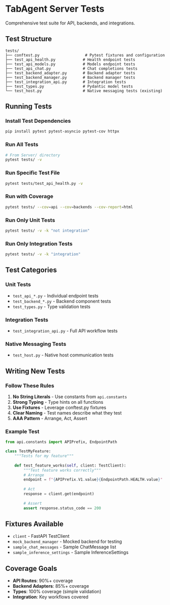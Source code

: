 # TabAgent Server Tests

Comprehensive test suite for API, backends, and integrations.

## Test Structure

```
tests/
├── conftest.py                    # Pytest fixtures and configuration
├── test_api_health.py            # Health endpoint tests
├── test_api_models.py            # Models endpoint tests
├── test_api_chat.py              # Chat completions tests
├── test_backend_adapter.py       # Backend adapter tests
├── test_backend_manager.py       # Backend manager tests
├── test_integration_api.py       # Integration tests
├── test_types.py                 # Pydantic model tests
└── test_host.py                  # Native messaging tests (existing)
```

## Running Tests

### Install Test Dependencies

```bash
pip install pytest pytest-asyncio pytest-cov httpx
```

### Run All Tests

```bash
# From Server/ directory
pytest tests/ -v
```

### Run Specific Test File

```bash
pytest tests/test_api_health.py -v
```

### Run with Coverage

```bash
pytest tests/ --cov=api --cov=backends --cov-report=html
```

### Run Only Unit Tests

```bash
pytest tests/ -v -k "not integration"
```

### Run Only Integration Tests

```bash
pytest tests/ -v -k "integration"
```

## Test Categories

### Unit Tests
- `test_api_*.py` - Individual endpoint tests
- `test_backend_*.py` - Backend component tests
- `test_types.py` - Type validation tests

### Integration Tests
- `test_integration_api.py` - Full API workflow tests

### Native Messaging Tests
- `test_host.py` - Native host communication tests

## Writing New Tests

### Follow These Rules

1. **No String Literals** - Use constants from `api.constants`
2. **Strong Typing** - Type hints on all functions
3. **Use Fixtures** - Leverage conftest.py fixtures
4. **Clear Naming** - Test names describe what they test
5. **AAA Pattern** - Arrange, Act, Assert

### Example Test

```python
from api.constants import APIPrefix, EndpointPath

class TestMyFeature:
    """Tests for my feature"""
    
    def test_feature_works(self, client: TestClient):
        """Test feature works correctly"""
        # Arrange
        endpoint = f"{APIPrefix.V1.value}{EndpointPath.HEALTH.value}"
        
        # Act
        response = client.get(endpoint)
        
        # Assert
        assert response.status_code == 200
```

## Fixtures Available

- `client` - FastAPI TestClient
- `mock_backend_manager` - Mocked backend for testing
- `sample_chat_messages` - Sample ChatMessage list
- `sample_inference_settings` - Sample InferenceSettings

## Coverage Goals

- **API Routes**: 90%+ coverage
- **Backend Adapters**: 85%+ coverage
- **Types**: 100% coverage (simple validation)
- **Integration**: Key workflows covered

